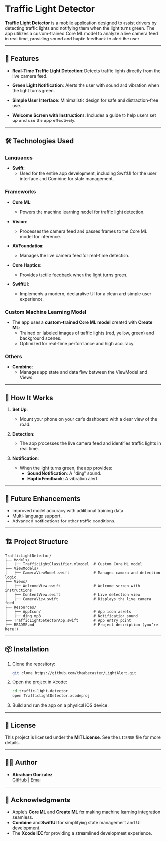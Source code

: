
# Traffic Light Detector

**Traffic Light Detector** is a mobile application designed to assist drivers by detecting traffic lights and notifying them when the light turns green. The app utilizes a custom-trained Core ML model to analyze a live camera feed in real time, providing sound and haptic feedback to alert the user.

---

## 🚀 Features

- **Real-Time Traffic Light Detection**:
  Detects traffic lights directly from the live camera feed.
  
- **Green Light Notification**:
  Alerts the user with sound and vibration when the light turns green.

- **Simple User Interface**:
  Minimalistic design for safe and distraction-free use.

- **Welcome Screen with Instructions**:
  Includes a guide to help users set up and use the app effectively.

---

## 🛠️ Technologies Used

### **Languages**
- **Swift**:
  - Used for the entire app development, including SwiftUI for the user interface and Combine for state management.

### **Frameworks**
- **Core ML**:
  - Powers the machine learning model for traffic light detection.
  
- **Vision**:
  - Processes the camera feed and passes frames to the Core ML model for inference.

- **AVFoundation**:
  - Manages the live camera feed for real-time detection.

- **Core Haptics**:
  - Provides tactile feedback when the light turns green.

- **SwiftUI**:
  - Implements a modern, declarative UI for a clean and simple user experience.

### **Custom Machine Learning Model**
- The app uses a **custom-trained Core ML model** created with **Create ML**:
  - Trained on labeled images of traffic lights (red, yellow, green) and background scenes.
  - Optimized for real-time performance and high accuracy.

### **Others**
- **Combine**:
  - Manages app state and data flow between the ViewModel and Views.

---

## 📱 How It Works

1. **Set Up**:
   - Mount your phone on your car's dashboard with a clear view of the road.

2. **Detection**:
   - The app processes the live camera feed and identifies traffic lights in real time.

3. **Notification**:
   - When the light turns green, the app provides:
     - **Sound Notification**: A "ding" sound.
     - **Haptic Feedback**: A vibration alert.

---

## 🚧 Future Enhancements
- Improved model accuracy with additional training data.
- Multi-language support.
- Advanced notifications for other traffic conditions.

---

## 🏗️ Project Structure

```plaintext
TrafficLightDetector/
├── Models/
│   ├── TrafficLightClassifier.mlmodel  # Custom Core ML model
├── ViewModels/
│   ├── CameraViewModel.swift           # Manages camera and detection logic
├── Views/
│   ├── WelcomeView.swift               # Welcome screen with instructions
│   ├── ContentView.swift               # Live detection view
│   ├── CameraView.swift                # Displays the live camera feed
├── Resources/
│   ├── AppIcon/                        # App icon assets
│   ├── ding.mp3                        # Notification sound
├── TrafficLightDetectorApp.swift       # App entry point
├── README.md                           # Project description (you’re here!)
```

---

## 📦 Installation

1. Clone the repository:
   ```bash
   git clone https://github.com/theabecaster/LightAlert.git
   ```

2. Open the project in Xcode:
   ```bash
   cd traffic-light-detector
   open TrafficLightDetector.xcodeproj
   ```

3. Build and run the app on a physical iOS device.

---

## 📝 License

This project is licensed under the **MIT License**. See the `LICENSE` file for more details.

---

## 👨‍💻 Author

- **Abraham Gonzalez**  
  [GitHub](https://github.com/theabecaster) | [Email](mailto:developerabe0@gmail.com)

---

## 🌟 Acknowledgments

- Apple’s **Core ML** and **Create ML** for making machine learning integration seamless.
- **Combine** and **SwiftUI** for simplifying state management and UI development.
- The **Xcode IDE** for providing a streamlined development experience.
